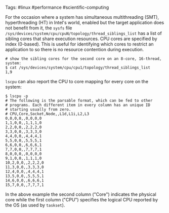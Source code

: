 Tags: #linux #performance #scientific-computing 

For the occasion where a system has simultaneous multithreading (SMT), hyperthreading (HT) in Intel's world, enabled but the target application does not benefit from it, the `sysfs` file `/sys/devices/system/cpu/cpuN/topology/thread_siblings_list` has a list of sibling cores that share execution resources.  CPU cores are specified by index (0-based).  This is useful for identifying which cores to restrict an application to so there is no resource contention during execution.

```shell
# show the sibling cores for the second core on an 8-core, 16-thread, system:
$ cat /sys/devices/system/cpu/cpu1/topology/thread_siblings_list
1,9
```

`lscpu` can also report the CPU to core mapping for every core on the system:
```shell
$ lscpu -p
# The following is the parsable format, which can be fed to other
# programs. Each different item in every column has an unique ID
# starting usually from zero.
# CPU,Core,Socket,Node,,L1d,L1i,L2,L3
0,0,0,0,,0,0,0,0
1,1,0,0,,1,1,1,0
2,2,0,0,,2,2,2,0
3,3,0,0,,3,3,3,0
4,4,0,0,,4,4,4,1
5,5,0,0,,5,5,5,1
6,6,0,0,,6,6,6,1
7,7,0,0,,7,7,7,1
8,0,0,0,,0,0,0,0
9,1,0,0,,1,1,1,0
10,2,0,0,,2,2,2,0
11,3,0,0,,3,3,3,0
12,4,0,0,,4,4,4,1
13,5,0,0,,5,5,5,1
14,6,0,0,,6,6,6,1
15,7,0,0,,7,7,7,1
```

In the above example the second column ("Core") indicates the physical core while the first column ("CPU") specifies the logical CPU reported by the OS (as used by `taskset`).